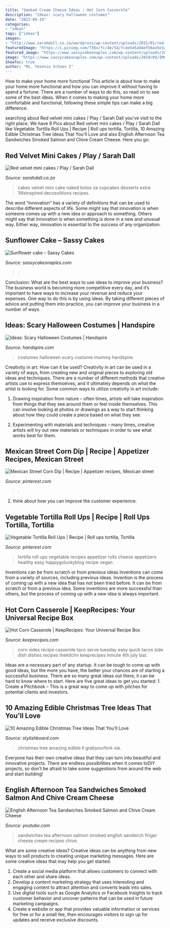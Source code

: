 ```yaml
---
title: "Smoked Cream Cheese Ideas : Hot Corn Casserole"
description: "Ideas: scary halloween costumes"
date: "2023-09-19"
categories:
- "ideas"
tags: ["ideas"]
images:
- "http://www.sarahdall.co.za/wordpress/wp-content/uploads/2015/01/red-velvet.jpg"
featuredImage: "https://i.pinimg.com/736x/fc/4e/54/fc4e545a94ef56ae5e3a1ac689a5cd08.jpg"
featured_image: "https://www.sassycakesnaples.com/wp-content/uploads/2019/09/IMG_0381-600x800.jpeg"
image: "https://www.sassycakesnaples.com/wp-content/uploads/2019/09/IMG_0381-600x800.jpeg"
ShowToc: true
author: "Ms. Yesenia Schoen I"
---
```



How to make your home more functional
This article is about how to make your home more functional and how you can improve it without having to spend a fortune. There are a number of ways to do this, so read on to see some of the best ideas. When it comes to making your home more comfortable and functional, following these simple tips can make a big difference.

	

		
searching about Red velvet mini cakes / Play / Sarah Dall you've visit to the right place. We have 8 Pics about Red velvet mini cakes / Play / Sarah Dall like Vegetable Tortilla Roll Ups | Recipe | Roll ups tortilla, Tortilla, 10 Amazing Edible Christmas Tree Ideas That You&#039;ll Love and also English Afternoon Tea Sandwiches Smoked Salmon and Chive Cream Cheese. Here you go:
		
    
## Red Velvet Mini Cakes / Play / Sarah Dall

<img loading=lazy src="http://www.sarahdall.co.za/wordpress/wp-content/uploads/2015/01/red-velvet.jpg" onerror="this.onerror=null;this.src='https://tse2.mm.bing.net/th?id=OIP.aYPtaqhwEcSrTk4iGou_2gHaLH&amp;pid=15.1';" alt="Red velvet mini cakes / Play / Sarah Dall">

_Source: sarahdall.co.za_

>cakes velvet mini cake naked bolos za cupcakes desserts extra 1lifeinspired decosolitions recipes. 

	

The word “innovation” has a variety of definitions that can be used to describe different aspects of life. Some might say that innovation is when someone comes up with a new idea or approach to something. Others might say that innovation is when something is done in a new and unusual way. Either way, innovation is essential to the success of any organization.

    
## Sunflower Cake – Sassy Cakes

<img loading=lazy src="https://www.sassycakesnaples.com/wp-content/uploads/2019/09/IMG_0381-600x800.jpeg" onerror="this.onerror=null;this.src='https://tse2.mm.bing.net/th?id=OIP.n7iIrg1PU0HEKCxIBQLPoQHaJ4&amp;pid=15.1';" alt="Sunflower cake – Sassy Cakes">

_Source: sassycakesnaples.com_

>. 

	

Conclusion: What are the best ways to use ideas to improve your business?
The business world is becoming more competitive every day, and it’s important to have ways to increase your revenue and reduce your expenses. One way to do this is by using ideas. By taking different pieces of advice and putting them into practice, you can improve your business in a number of ways.

    
## Ideas: Scary Halloween Costumes | Handspire

<img loading=lazy src="https://handspire.com/wp-content/uploads/2013/10/mummy-costume.jpg" onerror="this.onerror=null;this.src='https://tse4.mm.bing.net/th?id=OIP.2DlUbCNALo6X-FMrxxFDyQHaJR&amp;pid=15.1';" alt="Ideas: Scary Halloween Costumes | Handspire">

_Source: handspire.com_

>costumes halloween scary costume mummy handspire. 

	

Creativity in art: How can it be used?
Creativity in art can be used in a variety of ways, from creating new and original pieces to exploring old ideas and techniques. There are a number of different methods that creative artists use to express themselves, and it ultimately depends on what the artist is looking for. Some common ways to utilize creativity in art include:
1. Drawing inspiration from nature – often times, artists will take inspiration from things that they see around them or feel inside themselves. This can involve looking at photos or drawings as a way to start thinking about how they could create a piece based on what they see.

2. Experimenting with materials and techniques – many times, creative artists will try out new materials or techniques in order to see what works best for them.

    
## Mexican Street Corn Dip | Recipe | Appetizer Recipes, Mexican Street

<img loading=lazy src="https://i.pinimg.com/736x/fc/4e/54/fc4e545a94ef56ae5e3a1ac689a5cd08.jpg" onerror="this.onerror=null;this.src='https://tse3.mm.bing.net/th?id=OIP.qkDWwAzXKwAeOe7x96bkVAHaSU&amp;pid=15.1';" alt="Mexican Street Corn Dip | Recipe | Appetizer recipes, Mexican street">

_Source: pinterest.com_

>. 

	

2. think about how you can improve the customer experience.

    
## Vegetable Tortilla Roll Ups | Recipe | Roll Ups Tortilla, Tortilla

<img loading=lazy src="https://i.pinimg.com/736x/f8/8f/67/f88f67c491cbee8c15c22b2976cc1bb8.jpg" onerror="this.onerror=null;this.src='https://tse3.mm.bing.net/th?id=OIP.yOAcmIAQTs4DFdbtGkyBtAHaKf&amp;pid=15.1';" alt="Vegetable Tortilla Roll Ups | Recipe | Roll ups tortilla, Tortilla">

_Source: pinterest.com_

>tortilla roll ups vegetable recipes appetizer rolls cheese appetizers healthy easy happygoluckyblog recipe vegan. 

	

Inventions can be from scratch or from previous ideas
Inventions can come from a variety of sources, including previous ideas. Invention is the process of coming up with a new idea that has not been tried before. It can be from scratch or from a previous idea. Some inventions are more successful than others, but the process of coming up with a new idea is always important.

    
## Hot Corn Casserole | KeepRecipes: Your Universal Recipe Box

<img loading=lazy src="https://keeprecipes.com/sites/keeprecipes/files/9899_1498590372_0.jpg" onerror="this.onerror=null;this.src='https://tse1.mm.bing.net/th?id=OIP.MZxjRplRdR1mPvw-_WhT8AHaLG&amp;pid=15.1';" alt="Hot Corn Casserole | KeepRecipes: Your Universal Recipe Box">

_Source: keeprecipes.com_

>corn sides recipe casserole taco serve tuesday easy quick tacos side dish dishes recipes thekitchn keeprecipes minute 4th july last. 

	

Ideas are a necessary part of any startup. It can be tough to come up with good ideas, but the more you have, the better your chances are of starting a successful business. There are so many great ideas out there, it can be hard to know where to start. Here are five great ideas to get you started: 1. Create a Pitchbook – This is a great way to come up with pitches for potential clients and investors.

    
## 10 Amazing Edible Christmas Tree Ideas That You&#039;ll Love

<img loading=lazy src="http://www.stylishboard.com/wp-content/uploads/2014/11/715.jpg" onerror="this.onerror=null;this.src='https://tse2.mm.bing.net/th?id=OIP.YSfb4Jx7u_XtKnn49aARnQHaKR&amp;pid=15.1';" alt="10 Amazing Edible Christmas Tree Ideas That You&#039;ll Love">

_Source: stylishboard.com_

>christmas tree amazing edible ll grabyourfork via. 

	

Everyone has their own creative ideas that they can turn into beautiful and innovative projects. There are endless possibilities when it comes toDIY projects, so don't be afraid to take some suggestions from around the web and start building!

    
## English Afternoon Tea Sandwiches Smoked Salmon And Chive Cream Cheese

<img loading=lazy src="http://i.ytimg.com/vi/paySWv4yXYs/maxresdefault.jpg" onerror="this.onerror=null;this.src='https://tse4.mm.bing.net/th?id=OIP.8CdqziTfk6nM6Qa2K3UAhAHaEK&amp;pid=15.1';" alt="English Afternoon Tea Sandwiches Smoked Salmon and Chive Cream Cheese">

_Source: youtube.com_

>sandwiches tea afternoon salmon smoked english sandwich finger cheese cream recipes chive. 

	

What are some creative ideas?
Creative ideas can be anything from new ways to sell products to creating unique marketing messages. Here are some creative ideas that may help you get started: 
1. Create a social media platform that allows customers to connect with each other and share ideas. 
2. Develop a content marketing strategy that uses interesting and engaging content to attract attention and converts leads into sales. 
3. Use digital tools such as Google Analytics or Facebook Insights to track customer behavior and uncover patterns that can be used in future marketing campaigns. 
4. Create a website or app that provides valuable information or services for free or for a small fee, then encourages visitors to sign up for updates and receive exclusive discounts.

